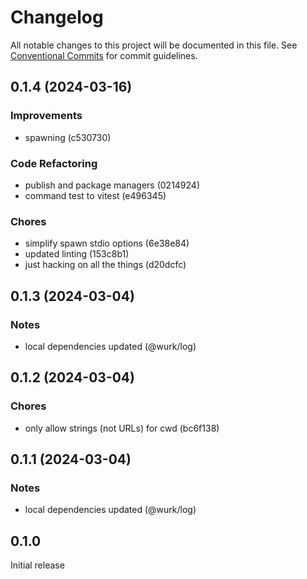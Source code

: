 # Changelog

All notable changes to this project will be documented in this file.
See [Conventional Commits](https://conventionalcommits.org) for commit guidelines.

## 0.1.4 (2024-03-16)

### Improvements

- spawning (c530730)

### Code Refactoring

- publish and package managers (0214924)
- command test to vitest (e496345)

### Chores

- simplify spawn stdio options (6e38e84)
- updated linting (153c8b1)
- just hacking on all the things (d20dcfc)

## 0.1.3 (2024-03-04)

### Notes

- local dependencies updated (@wurk/log)

## 0.1.2 (2024-03-04)

### Chores

- only allow strings (not URLs) for cwd (bc6f138)

## 0.1.1 (2024-03-04)

### Notes

- local dependencies updated (@wurk/log)

## 0.1.0

Initial release
